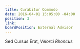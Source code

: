 ```yaml
---
title: Curabitur Commodo
date: 2016-04-01 15:05:00 -04:00
position: 3
link: 
boardPosition: External Advisor
---
```


Sed Cursus Erat, *Velorci Rhoncus*
